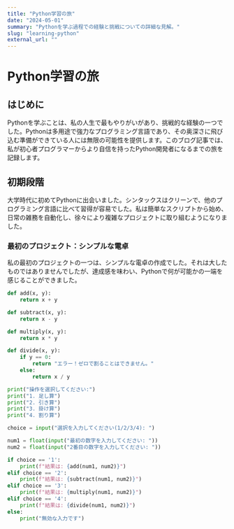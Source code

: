 ```yaml
---
title: "Python学習の旅"
date: "2024-05-01"
summary: "Pythonを学ぶ過程での経験と挑戦についての詳細な見解。"
slug: "learning-python"
external_url: ""
---
```


# Python学習の旅

## はじめに

Pythonを学ぶことは、私の人生で最もやりがいがあり、挑戦的な経験の一つでした。Pythonは多用途で強力なプログラミング言語であり、その奥深さに飛び込む準備ができている人には無限の可能性を提供します。このブログ記事では、私が初心者プログラマーからより自信を持ったPython開発者になるまでの旅を記録します。

## 初期段階

大学時代に初めてPythonに出会いました。シンタックスはクリーンで、他のプログラミング言語に比べて習得が容易でした。私は簡単なスクリプトから始め、日常の雑務を自動化し、徐々により複雑なプロジェクトに取り組むようになりました。

### 最初のプロジェクト：シンプルな電卓

私の最初のプロジェクトの一つは、シンプルな電卓の作成でした。それは大したものではありませんでしたが、達成感を味わい、Pythonで何が可能かの一端を感じることができました。

```python
def add(x, y):
    return x + y

def subtract(x, y):
    return x - y

def multiply(x, y):
    return x * y

def divide(x, y):
    if y == 0:
        return "エラー！ゼロで割ることはできません。"
    else:
        return x / y

print("操作を選択してください:")
print("1. 足し算")
print("2. 引き算")
print("3. 掛け算")
print("4. 割り算")

choice = input("選択を入力してください(1/2/3/4): ")

num1 = float(input("最初の数字を入力してください: "))
num2 = float(input("2番目の数字を入力してください: "))

if choice == '1':
    print(f"結果は: {add(num1, num2)}")
elif choice == '2':
    print(f"結果は: {subtract(num1, num2)}")
elif choice == '3':
    print(f"結果は: {multiply(num1, num2)}")
elif choice == '4':
    print(f"結果は: {divide(num1, num2)}")
else:
    print("無効な入力です")

```